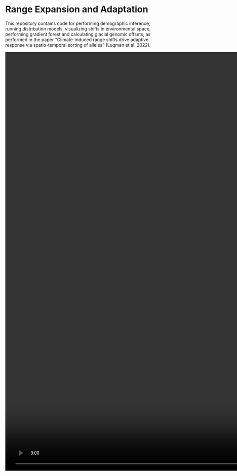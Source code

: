 # Range Expansion and Adaptation

  This repository contains code for performing demographic inference, running distribution models, visualizing shifts in environmental space, performing gradient forest and calculating glacial genomic offsets, as performed in the paper "Climate-induced range shifts drive adaptive response via spatio-temporal sorting of alleles" (Luqman et al. 2022).

<!--https://user-images.githubusercontent.com/17685628/172891132-4126ad1c-5053-46b2-a2bf-da121ae7a0b6.mp4-->

<video src="https://user-images.githubusercontent.com/17685628/172891132-4126ad1c-5053-46b2-a2bf-da121ae7a0b6.mp4"  width="1800" height="1320" class="d-block rounded-bottom-2 width-fit">
</video>
